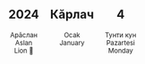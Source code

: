 <div id="flip-calendar" style="display: flex; gap: 20px;">
    <div class="flip-block" id="year-block" style="text-align: center;">
        <h2 id="year-number">2024</h2>
        <p id="year-name" style="font-size: smaller;">Арӑслан <br> Aslan <br> Lion 🦁</p>
    </div>
    <div class="flip-block" id="month-block" style="text-align: center;">
        <h2 id="month-name">Кӑрлач</h2>
        <p style="font-size: smaller;">Ocak <br> January</p>
    </div>
    <div class="flip-block" id="day-block" style="text-align: center;">
        <h2 id="day-number">4</h2>
        <p id="weekday-name" style="font-size: smaller;">Тунти кун <br> Pazartesi <br> Monday</p>
    </div>
</div>

<style>
@keyframes flip {
    0% {
        transform: rotateX(0deg);
    }
    50% {
        transform: rotateX(90deg);
    }
    100% {
        transform: rotateX(180deg);
    }
}

.flip-container {
    perspective: 1000px;
}

.flip-card {
    width: 60px;
    height: 60px;
    position: relative;
    transform-style: preserve-3d;
    animation: flip 1s infinite;
}

.flip-card .front, .flip-card .back {
    position: absolute;
    width: 100%;
    height: 100%;
    backface-visibility: hidden;
    display: flex;
    justify-content: center;
    align-items: center;
    font-size: 20px;
    font-weight: bold;
}

.flip-card .back {
    transform: rotateX(180deg);
    background-color: #f0f0f0;
}

.flip-card .front {
    background-color: #4CAF50;
    color: white;
}
</style>

<script>
    // dog-nail
    const yearNames = {
     2001: { Chuvash: "Ҫӗлен", Türkçe: "Yılan", English: "Snake" },
     2002: { Chuvash: "Ут", Türkçe: "At", English: "Horse" },
     2003: { Chuvash: "Сурӑх", Türkçe: "Koyun", English: "Sheep" },
     2004: { Chuvash: "Пӗҫин", Türkçe: "Maymun", English: "Monkey" },
     2005: { Chuvash: "Чӑх", Türkçe: "Tavuk", English: "Chicken" },
     2006: { Chuvash: "Йытӑ", Türkçe: "Köpek", English: "Dog" },
     2007: { Chuvash: "Сысна", Türkçe: "Domuz", English: "Pig" },
     2008: { Chuvash: "Кушаккайӑк", Türkçe: "Fare", English: "Mouse" },
     2009: { Chuvash: "Ӗне", Türkçe: "İnek", English: "Cow" },
     2010: { Chuvash: "Парӑс", Türkçe: "Pars", English: "Leopard" },
     2011: { Chuvash: "Мулкач", Türkçe: "Tavşan", English: "Rabbit" },
     2012: { Chuvash: "Арӑслан", Türkçe: "Aslan", English: "Lion" },
     2013: { Chuvash: "Ҫӗлен", Türkçe: "Yılan", English: "Snake" },
     2014: { Chuvash: "Ут", Türkçe: "At", English: "Horse" },
     2015: { Chuvash: "Сурӑх", Türkçe: "Koyun", English: "Sheep" },
     2016: { Chuvash: "Пӗҫин", Türkçe: "Maymun", English: "Monkey" },
     2017: { Chuvash: "Чӑх", Türkçe: "Tavuk", English: "Chicken" },
     2018: { Chuvash: "Йытӑ", Türkçe: "Köpek", English: "Dog" },
     2019: { Chuvash: "Сысна", Türkçe: "Domuz", English: "Pig" },
     2020: { Chuvash: "Кушаккайӑк", Türkçe: "Fare", English: "Mouse" },
     2021: { Chuvash: "Ӗне", Türkçe: "İnek", English: "Cow" },
     2022: { Chuvash: "Парӑс", Türkçe: "Pars", English: "Leopard" },
     2023: { Chuvash: "Мулкач", Türkçe: "Tavşan", English: "Rabbit" },
     2024: { Chuvash: "Арӑслан", Türkçe: "Aslan", English: "Lion" },
     2025: { Chuvash: "Ҫӗлен", Türkçe: "Yılan", English: "Snake" },
     2026: { Chuvash: "Ут", Türkçe: "At", English: "Horse" },
     2027: { Chuvash: "Сурӑх", Türkçe: "Koyun", English: "Sheep" },
     2028: { Chuvash: "Пӗҫин", Türkçe: "Maymun", English: "Monkey" },
     2029: { Chuvash: "Чӑх", Türkçe: "Tavuk", English: "Chicken" },
     2030: { Chuvash: "Йытӑ", Türkçe: "Köpek", English: "Dog" },
     2031: { Chuvash: "Сысна", Türkçe: "Domuz", English: "Pig" },
     2032: { Chuvash: "Кушаккайӑк", Türkçe: "Fare", English: "Mouse" },
     2033: { Chuvash: "Ӗне", Türkçe: "İnek", English: "Cow" },
     2034: { Chuvash: "Парӑс", Türkçe: "Pars", English: "Leopard" },
     2035: { Chuvash: "Мулкач", Türkçe: "Tavşan", English: "Rabbit" },
     2036: { Chuvash: "Арӑслан", Türkçe: "Aslan", English: "Lion" },
     2037: { Chuvash: "Ҫӗлен", Türkçe: "Yılan", English: "Snake" },
     2038: { Chuvash: "Ут", Türkçe: "At", English: "Horse" },
     2039: { Chuvash: "Сурӑх", Türkçe: "Koyun", English: "Sheep" },
     2040: { Chuvash: "Пӗҫин", Türkçe: "Maymun", English: "Monkey" },
     2041: { Chuvash: "Чӑх", Türkçe: "Tavuk", English: "Chicken" },
     2042: { Chuvash: "Йытӑ", Türkçe: "Köpek", English: "Dog" },
     2043: { Chuvash: "Сысна", Türkçe: "Domuz", English: "Pig" },
     2044: { Chuvash: "Кушаккайӑк", Türkçe: "Fare", English: "Mouse" },
     2045: { Chuvash: "Ӗне", Türkçe: "İnek", English: "Cow" },
     2046: { Chuvash: "Парӑс", Türkçe: "Pars", English: "Leopard" },
     2047: { Chuvash: "Мулкач", Türkçe: "Tavşan", English: "Rabbit" },
     2048: { Chuvash: "Арӑслан", Türkçe: "Aslan", English: "Lion" },
     2049: { Chuvash: "Ҫӗлен", Türkçe: "Yılan", English: "Snake" },
     2050: { Chuvash: "Ут", Türkçe: "At", English: "Horse" },
     2051: { Chuvash: "Сурӑх", Türkçe: "Koyun", English: "Sheep" },
     2052: { Chuvash: "Пӗҫин", Türkçe: "Maymun", English: "Monkey" },
     2053: { Chuvash: "Чӑх", Türkçe: "Tavuk", English: "Chicken" },
     2054: { Chuvash: "Йытӑ", Türkçe: "Köpek", English: "Dog" },
     2055: { Chuvash: "Сысна", Türkçe: "Domuz", English: "Pig" },
     2056: { Chuvash: "Кушаккайӑк", Türkçe: "Fare", English: "Mouse" },
     2057: { Chuvash: "Ӗне", Türkçe: "İnek", English: "Cow" },
     2058: { Chuvash: "Парӑс", Türkçe: "Pars", English: "Leopard" },
     2059: { Chuvash: "Мулкач", Türkçe: "Tavşan", English: "Rabbit" },
     2060: { Chuvash: "Арӑслан", Türkçe: "Aslan", English: "Lion" },
     2061: { Chuvash: "Ҫӗлен", Türkçe: "Yılan", English: "Snake" },
     2062: { Chuvash: "Ут", Türkçe: "At", English: "Horse" },
     2063: { Chuvash: "Сурӑх", Türkçe: "Koyun", English: "Sheep" },
     2064: { Chuvash: "Пӗҫин", Türkçe: "Maymun", English: "Monkey" },
     2065: { Chuvash: "Чӑх", Türkçe: "Tavuk", English: "Chicken" },
     2066: { Chuvash: "Йытӑ", Türkçe: "Köpek", English: "Dog" },
     2067: { Chuvash: "Сысна", Türkçe: "Domuz", English: "Pig" },
     2068: { Chuvash: "Кушаккайӑк", Türkçe: "Fare", English: "Mouse" },
     2069: { Chuvash: "Ӗне", Türkçe: "İnek", English: "Cow" },
     2070: { Chuvash: "Парӑс", Türkçe: "Pars", English: "Leopard" },
     2071: { Chuvash: "Мулкач", Türkçe: "Tavşan", English: "Rabbit" },
     2072: { Chuvash: "Арӑслан", Türkçe: "Aslan", English: "Lion" },
     2073: { Chuvash: "Ҫӗлен", Türkçe: "Yılan", English: "Snake" },
     2074: { Chuvash: "Ут", Türkçe: "At", English: "Horse" },
     2075: { Chuvash: "Сурӑх", Türkçe: "Koyun", English: "Sheep" },
     2076: { Chuvash: "Пӗҫин", Türkçe: "Maymun", English: "Monkey" },
     2077: { Chuvash: "Чӑх", Türkçe: "Tavuk", English: "Chicken" },
     2078: { Chuvash: "Йытӑ", Türkçe: "Köpek", English: "Dog" },
     2079: { Chuvash: "Сысна", Türkçe: "Domuz", English: "Pig" },
     2080: { Chuvash: "Кушаккайӑк", Türkçe: "Fare", English: "Mouse" },
     2081: { Chuvash: "Ӗне", Türkçe: "İnek", English: "Cow" },
     2082: { Chuvash: "Парӑс", Türkçe: "Pars", English: "Leopard" },
     2083: { Chuvash: "Мулкач", Türkçe: "Tavşan", English: "Rabbit" },
     2084: { Chuvash: "Арӑслан", Türkçe: "Aslan", English: "Lion" },
     2085: { Chuvash: "Ҫӗлен", Türkçe: "Yılan", English: "Snake" },
     2086: { Chuvash: "Ут", Türkçe: "At", English: "Horse" },
     2087: { Chuvash: "Сурӑх", Türkçe: "Koyun", English: "Sheep" },
     2088: { Chuvash: "Пӗҫин", Türkçe: "Maymun", English: "Monkey" },
     2089: { Chuvash: "Чӑх", Türkçe: "Tavuk", English: "Chicken" },
     2090: { Chuvash: "Йытӑ", Türkçe: "Köpek", English: "Dog" },
     2091: { Chuvash: "Сысна", Türkçe: "Domuz", English: "Pig" },
     2092: { Chuvash: "Кушаккайӑк", Türkçe: "Fare", English: "Mouse" },
     2093: { Chuvash: "Ӗне", Türkçe: "İnek", English: "Cow" },
     2094: { Chuvash: "Парӑс", Türkçe: "Pars", English: "Leopard" },
     2095: { Chuvash: "Мулкач", Türkçe: "Tavşan", English: "Rabbit" },
     2096: { Chuvash: "Арӑслан", Türkçe: "Aslan", English: "Lion" }
    ;

    };
    
    const months = {
        1: { chuvash: "Кӑрлач", turkish: "Ocak", english: "January" },
        2: { chuvash: "Нарӑс", turkish: "Şubat", english: "February" },
        3: { chuvash: "Пуш", turkish: "Mart", english: "March" },
        4: { chuvash: "Ака", turkish: "Nisan", english: "April" },
        5: { chuvash: "Ҫу", turkish: "Mayıs", english: "May" },
        6: { chuvash: "Ҫӗртме", turkish: "Haziran", english: "June" },
        7: { chuvash: "Утӑ", turkish: "Temmuz", english: "July" },
        8: { chuvash: "Ҫурла", turkish: "Ağustos", english: "August" },
        9: { chuvash: "Авӑн", turkish: "Eylül", english: "September" },
        10: { chuvash: "Юпа", turkish: "Ekim", english: "October" },
        11: { chuvash: "Чӳк", turkish: "Kasım", english: "November" },
        12: { chuvash: "Раштав", turkish: "Aralık", english: "December" }
    };
    
    const daysOfWeek = {
        0: { chuvash: "Тунти кун", turkish: "Pazar", english: "Monday" },
        1: { chuvash: "Ытлари кун", turkish: "Pazartesi", english: "Tuesday" },
        2: { chuvash: "Юн кун", turkish: "Salı", english: "Wednesday" },
        3: { chuvash: "Кӗҫнерни кун", turkish: "Çarşamba", english: "Thursday" },
        4: { chuvash: "Эрне кун", turkish: "Perşembe", english: "Friday" },
        5: { chuvash: "Шӑмат кун", turkish: "Cuma", english: "Saturday" },
        6: { chuvash: "Вырсарни кун", turkish: "Cumartesi", english: "Sunday" }
    };

    function createFlipClock(value, lang) {
        return `<div class="flip-container">
                    <div class="flip-card">
                        <div class="front">${daysOfWeek[value][lang]}</div>
                        <div class="back">${daysOfWeek[value][lang]}</div>
                    </div>
                </div>`;
    }

    let currentDay = new Date().getDay();
    let currentHour = new Date().getHours();

    document.getElementById('chuvash-day').innerHTML = createFlipClock(currentDay, 'chuvash');
    document.getElementById('english-day').innerHTML = createFlipClock(currentDay, 'english');
    document.getElementById('turkish-day').innerHTML = createFlipClock(currentDay, 'turkish');

    setInterval(() => {
        currentDay = (currentDay + 1) % 7;
        document.getElementById('chuvash-day').innerHTML = createFlipClock(currentDay, 'chuvash');
        document.getElementById('english-day').innerHTML = createFlipClock(currentDay, 'english');
        document.getElementById('turkish-day').innerHTML = createFlipClock(currentDay, 'turkish');
    }, 1000); // Обновление каждую секунду для анимации
</script>
